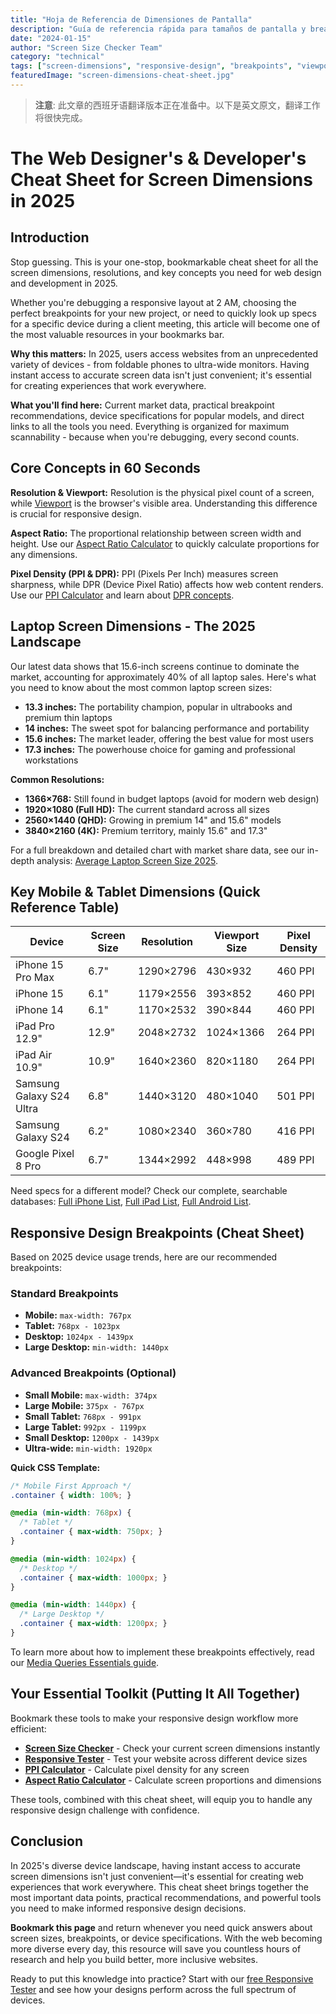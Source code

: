 ```yaml
---
title: "Hoja de Referencia de Dimensiones de Pantalla"
description: "Guía de referencia rápida para tamaños de pantalla y breakpoints comunes"
date: "2024-01-15"
author: "Screen Size Checker Team"
category: "technical"
tags: ["screen-dimensions", "responsive-design", "breakpoints", "viewport", "web-development"]
featuredImage: "screen-dimensions-cheat-sheet.jpg"
---
```


> **注意**: 此文章的西班牙语翻译版本正在准备中。以下是英文原文，翻译工作将很快完成。

# The Web Designer's & Developer's Cheat Sheet for Screen Dimensions in 2025

## Introduction

Stop guessing. This is your one-stop, bookmarkable cheat sheet for all the screen dimensions, resolutions, and key concepts you need for web design and development in 2025.

Whether you're debugging a responsive layout at 2 AM, choosing the perfect breakpoints for your new project, or need to quickly look up specs for a specific device during a client meeting, this article will become one of the most valuable resources in your bookmarks bar.

**Why this matters:** In 2025, users access websites from an unprecedented variety of devices - from foldable phones to ultra-wide monitors. Having instant access to accurate screen data isn't just convenient; it's essential for creating experiences that work everywhere.

**What you'll find here:** Current market data, practical breakpoint recommendations, device specifications for popular models, and direct links to all the tools you need. Everything is organized for maximum scannability - because when you're debugging, every second counts.

## Core Concepts in 60 Seconds

**Resolution & Viewport:** Resolution is the physical pixel count of a screen, while [Viewport](https://screensizechecker.com/blog/viewport-basics.html) is the browser's visible area. Understanding this difference is crucial for responsive design.

**Aspect Ratio:** The proportional relationship between screen width and height. Use our [Aspect Ratio Calculator](https://screensizechecker.com/devices/aspect-ratio-calculator) to quickly calculate proportions for any dimensions.

**Pixel Density (PPI & DPR):** PPI (Pixels Per Inch) measures screen sharpness, while DPR (Device Pixel Ratio) affects how web content renders. Use our [PPI Calculator](https://screensizechecker.com/devices/ppi-calculator) and learn about [DPR concepts](https://screensizechecker.com/blog/device-pixel-ratio).

## Laptop Screen Dimensions - The 2025 Landscape

Our latest data shows that 15.6-inch screens continue to dominate the market, accounting for approximately 40% of all laptop sales. Here's what you need to know about the most common laptop screen sizes:

- **13.3 inches:** The portability champion, popular in ultrabooks and premium thin laptops
- **14 inches:** The sweet spot for balancing performance and portability
- **15.6 inches:** The market leader, offering the best value for most users
- **17.3 inches:** The powerhouse choice for gaming and professional workstations

**Common Resolutions:**
- **1366×768:** Still found in budget laptops (avoid for modern web design)
- **1920×1080 (Full HD):** The current standard across all sizes
- **2560×1440 (QHD):** Growing in premium 14" and 15.6" models
- **3840×2160 (4K):** Premium territory, mainly 15.6" and 17.3"

For a full breakdown and detailed chart with market share data, see our in-depth analysis: [Average Laptop Screen Size 2025](https://screensizechecker.com/blog/average-laptop-screen-size-2025).

## Key Mobile & Tablet Dimensions (Quick Reference Table)

| Device | Screen Size | Resolution | Viewport Size | Pixel Density |
|--------|-------------|------------|---------------|---------------|
| iPhone 15 Pro Max | 6.7" | 1290×2796 | 430×932 | 460 PPI |
| iPhone 15 | 6.1" | 1179×2556 | 393×852 | 460 PPI |
| iPhone 14 | 6.1" | 1170×2532 | 390×844 | 460 PPI |
| iPad Pro 12.9" | 12.9" | 2048×2732 | 1024×1366 | 264 PPI |
| iPad Air 10.9" | 10.9" | 1640×2360 | 820×1180 | 264 PPI |
| Samsung Galaxy S24 Ultra | 6.8" | 1440×3120 | 480×1040 | 501 PPI |
| Samsung Galaxy S24 | 6.2" | 1080×2340 | 360×780 | 416 PPI |
| Google Pixel 8 Pro | 6.7" | 1344×2992 | 448×998 | 489 PPI |

Need specs for a different model? Check our complete, searchable databases: [Full iPhone List](https://screensizechecker.com/devices/iphone-viewport-sizes), [Full iPad List](https://screensizechecker.com/devices/ipad-viewport-sizes), [Full Android List](https://screensizechecker.com/devices/android-viewport-sizes).

## Responsive Design Breakpoints (Cheat Sheet)

Based on 2025 device usage trends, here are our recommended breakpoints:

### Standard Breakpoints
- **Mobile:** `max-width: 767px`
- **Tablet:** `768px - 1023px`
- **Desktop:** `1024px - 1439px`
- **Large Desktop:** `min-width: 1440px`

### Advanced Breakpoints (Optional)
- **Small Mobile:** `max-width: 374px`
- **Large Mobile:** `375px - 767px`
- **Small Tablet:** `768px - 991px`
- **Large Tablet:** `992px - 1199px`
- **Small Desktop:** `1200px - 1439px`
- **Ultra-wide:** `min-width: 1920px`

**Quick CSS Template:**
```css
/* Mobile First Approach */
.container { width: 100%; }

@media (min-width: 768px) {
  /* Tablet */
  .container { max-width: 750px; }
}

@media (min-width: 1024px) {
  /* Desktop */
  .container { max-width: 1000px; }
}

@media (min-width: 1440px) {
  /* Large Desktop */
  .container { max-width: 1200px; }
}
```

To learn more about how to implement these breakpoints effectively, read our [Media Queries Essentials guide](https://screensizechecker.com/blog/media-queries-essentials.html).

## Your Essential Toolkit (Putting It All Together)

Bookmark these tools to make your responsive design workflow more efficient:

- **[Screen Size Checker](https://screensizechecker.com/)** - Check your current screen dimensions instantly
- **[Responsive Tester](https://screensizechecker.com/devices/responsive-tester)** - Test your website across different device sizes
- **[PPI Calculator](https://screensizechecker.com/devices/ppi-calculator)** - Calculate pixel density for any screen
- **[Aspect Ratio Calculator](https://screensizechecker.com/devices/aspect-ratio-calculator)** - Calculate screen proportions and dimensions

These tools, combined with this cheat sheet, will equip you to handle any responsive design challenge with confidence.

## Conclusion

In 2025's diverse device landscape, having instant access to accurate screen dimensions isn't just convenient—it's essential for creating web experiences that work everywhere. This cheat sheet brings together the most important data points, practical recommendations, and powerful tools you need to make informed responsive design decisions.

**Bookmark this page** and return whenever you need quick answers about screen sizes, breakpoints, or device specifications. With the web becoming more diverse every day, this resource will save you countless hours of research and help you build better, more inclusive websites.

Ready to put this knowledge into practice? Start with our [free Responsive Tester](https://screensizechecker.com/devices/responsive-tester) and see how your designs perform across the full spectrum of devices.
